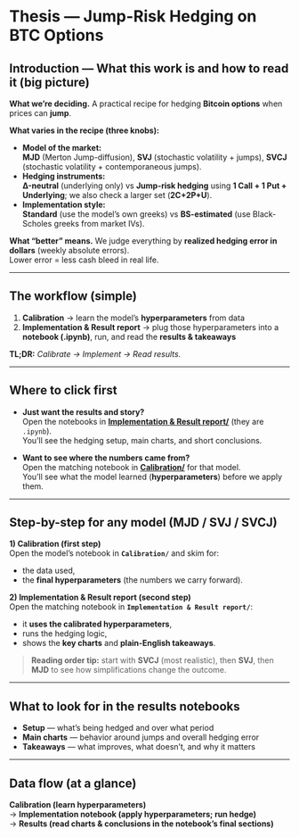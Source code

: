 # Thesis — Jump-Risk Hedging on BTC Options

## Introduction — What this work is and how to read it (big picture)

**What we’re deciding.** A practical recipe for hedging **Bitcoin options** when prices can **jump**.

**What varies in the recipe (three knobs):**
- **Model of the market:**  
  **MJD** (Merton Jump-diffusion), **SVJ** (stochastic volatility + jumps), **SVCJ** (stochastic volatility + contemporaneous jumps).
- **Hedging instruments:**  
  **Δ-neutral** (underlying only) vs **Jump-risk hedging** using **1 Call + 1 Put + Underlying**; we also check a larger set (**2C+2P+U**).
- **Implementation style:**  
  **Standard** (use the model’s own greeks) vs **BS-estimated** (use Black-Scholes greeks from market IVs).

**What “better” means.** We judge everything by **realized hedging error in dollars** (weekly absolute errors).  
Lower error = less cash bleed in real life.

---

## The workflow (simple)

1. **Calibration** → learn the model’s **hyperparameters** from data  
2. **Implementation & Result report** → plug those hyperparameters into a **notebook (.ipynb)**, run, and read the **results & takeaways**

**TL;DR:** *Calibrate → Implement → Read results.*

---

## Where to click first

- **Just want the results and story?**  
  Open the notebooks in **[Implementation & Result report/](Implementation%20%26%20Result%20report/)** (they are `.ipynb`).  
  You’ll see the hedging setup, main charts, and short conclusions.

- **Want to see where the numbers came from?**  
  Open the matching notebook in **[Calibration/](Calibration/)** for that model.  
  You’ll see what the model learned (**hyperparameters**) before we apply them.

---

## Step-by-step for any model (MJD / SVJ / SVCJ)

**1) Calibration (first step)**  
Open the model’s notebook in **`Calibration/`** and skim for:
- the data used,  
- the **final hyperparameters** (the numbers we carry forward).

**2) Implementation & Result report (second step)**  
Open the matching notebook in **`Implementation & Result report/`**:
- it **uses the calibrated hyperparameters**,  
- runs the hedging logic,  
- shows the **key charts** and **plain-English takeaways**.

> **Reading order tip:** start with **SVCJ** (most realistic), then **SVJ**, then **MJD** to see how simplifications change the outcome.

---

## What to look for in the results notebooks

- **Setup** — what’s being hedged and over what period  
- **Main charts** — behavior around jumps and overall hedging error  
- **Takeaways** — what improves, what doesn’t, and why it matters

---

## Data flow (at a glance)

**Calibration (learn hyperparameters)**  
→ **Implementation notebook (apply hyperparameters; run hedge)**  
→ **Results (read charts & conclusions in the notebook’s final sections)**

